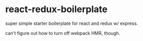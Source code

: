 # react-redux-boilerplate
super simple starter boilerplate for react and redux w/ express.

can't figure out how to turn off webpack HMR, though.
